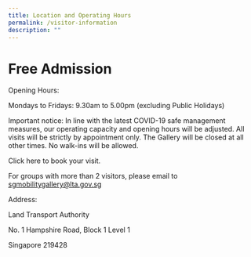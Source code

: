 ```yaml
---
title: Location and Operating Hours
permalink: /visitor-information
description: ""
---
```



# Free Admission
Opening Hours:

Mondays to Fridays: 9.30am to 5.00pm (excluding Public Holidays)

Important notice: In line with the latest COVID-19 safe management measures, our operating capacity and opening hours will be adjusted. All visits will be strictly by appointment only. The Gallery will be closed at all other times. No walk-ins will be allowed.

Click here to book your visit.

For groups with more than 2 visitors, please email to sgmobilitygallery@lta.gov.sg

Address:

Land Transport Authority

No. 1 Hampshire Road, Block 1 Level 1

Singapore 219428